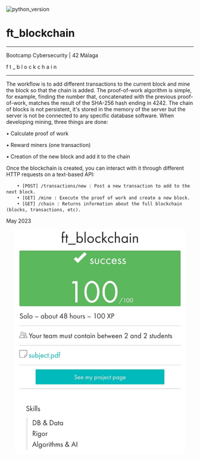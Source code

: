 ![ [python_version](https://img.shields.io/badge/python-3.9%20%7C%203.10-blue) ](https://img.shields.io/badge/python-3.9%20%7C%203.10-blue)
# ft_blockchain

____________________________________
 Bootcamp Cybersecurity | 42 Málaga
 
 f t _ b l o c k c h a i n
____________________________________

The workflow is to add different transactions to the current block and mine the block so
that the chain is added.
The proof-of-work algorithm is simple, for example, finding the number that, 
concatenated with the previous proof-of-work, matches the result of the SHA-256
hash ending in 4242. The chain of blocks is not persistent, it's stored in
the memory of the server but the server is not be connected to any specific database
software. When developing mining, three things are done:

• Calculate proof of work

• Reward miners (one transaction)

• Creation of the new block and add it to the chain

Once the blockchain is created, you can interact with it through different HTTP
requests on a text-based API:
```
    • [POST] /transactions/new : Post a new transaction to add to the next block.
    • [GET] /mine : Execute the proof of work and create a new block.
    • [GET] /chain : Returns information about the full blockchain (blocks, transactions, etc).
```
May 2023

<p align="center"> <img src="./ft_blockchain.jpeg" alt="image" width="456" /> </p>
